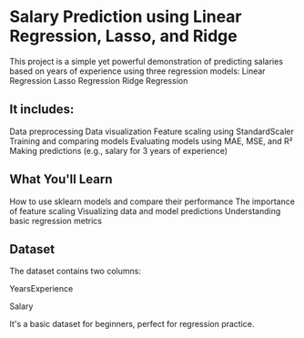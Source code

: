 <h1>Salary Prediction using Linear Regression, Lasso, and Ridge</h1>

This project is a simple yet powerful demonstration of predicting salaries based on years of experience using three regression models:
Linear Regression
Lasso Regression
Ridge Regression

<h2>It includes:</h2>

Data preprocessing
Data visualization
Feature scaling using StandardScaler
Training and comparing models
Evaluating models using MAE, MSE, and R²
Making predictions (e.g., salary for 3 years of experience)

<h2>What You'll Learn</h2>

How to use sklearn models and compare their performance
The importance of feature scaling
Visualizing data and model predictions
Understanding basic regression metrics

<h2>Dataset</h2>

The dataset contains two columns:

YearsExperience

Salary

It's a basic dataset for beginners, perfect for regression practice.

